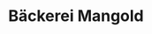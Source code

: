 ---
title: "Bäckerei Mangold"
url: /bludenz/baeckerei-mangold-werdenbergerstrasse/
shop: Bäckerei
---
